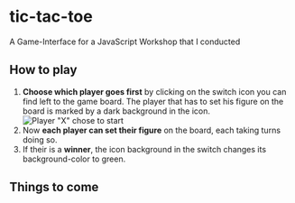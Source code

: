 # tic-tac-toe
A Game-Interface for a JavaScript Workshop that I conducted

## How to play
1. **Choose which player goes first** by clicking on the switch icon you can find left to the game board. The player that has to set his figure on the board is marked by a dark background in the icon.
![Player "X" chose to start](https://github.com/[niquet]/[tic-tac-toe]/images/last_move.png)
2. Now **each player can set their figure** on the board, each taking turns doing so.
3. If their is a **winner**, the icon background in the switch changes its background-color to green.
## Things to come
